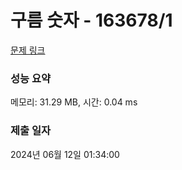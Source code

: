 # 구름 숫자 - 163678/1 

[문제 링크](https://level.goorm.io/exam/163678/%EA%B5%AC%EB%A6%84-%EC%88%AB%EC%9E%90/quiz/1) 

### 성능 요약

메모리: 31.29 MB, 시간: 0.04 ms

### 제출 일자

2024년 06월 12일 01:34:00

